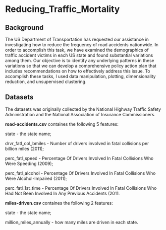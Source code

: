 # Reducing_Traffic_Mortality

## Background
The US Department of Transportation has requested our assistance in investigating how to reduce the frequency of road accidents nationwide. 
In order to accomplish this task, we have examined the demographics of traffic accident victims in each US state and found substantial variations among them. 
Our objective is to identify any underlying patterns in these variations so that we can develop a comprehensive policy action plan that includes 
recommendations on how to effectively address this issue.
To accomplish these tasks, I used data manipulation, plotting, dimensionality reduction, and unsupervised clustering.

## Datasets
The datasets was originally collected by the National Highway Traffic Safety Administration and the National Association of Insurance Commissioners.

**road-accidents.csv** containes the following 5 features: 
<p>state - the state name;
<p>drvr_fatl_col_bmiles - Number of drivers involved in fatal collisions per billion miles (2011);
<p>perc_fatl_speed - Percentage Of Drivers Involved In Fatal Collisions Who Were Speeding (2009);
<p>perc_fatl_alcohol - Percentage Of Drivers Involved In Fatal Collisions Who Were Alcohol-Impaired (2011);
<p>perc_fatl_1st_time - Percentage Of Drivers Involved In Fatal Collisions Who Had Not Been Involved In Any Previous Accidents (2011.

**miles-driven.csv** containes the following 2 features: 
<p>state - the state name;
<p>million_miles_annually - how many miles are driven in each state.
